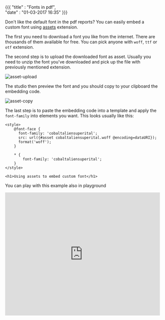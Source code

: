 ﻿{{{
    "title"    : "Fonts in pdf",	   
    "date"     : "01-03-2017 16:35"	
}}}

Don't like the default font in the pdf reports? You can easily embed a custom font using [assets](https://jsreport.net/learn/assets) extension.

The first you need to download a font you like from the internet. There are thousands of them available for free. You can pick anyone with  `woff`, `ttf` or `otf`  extension.

The second step is to upload the downloaded font as asset. Usually you need to unzip the font you've downloaded and pick up the file with previously mentioned extension.

![asset-upload](https://jsreport.net/blog/upload-asset.png)

The studio then preview the font and you should copy to your clipboard the embedding code.

![asset-copy](https://jsreport.net/blog/asset-copy.png)

The last step is to paste the embedding code into a template and apply the `font-family` into elements you want. This looks usually like this:

```csss
<style>
    @font-face {
      font-family: 'cobaltaliensuperital';
      src: url({#asset cobaltaliensuperital.woff @encoding=dataURI});
      format('woff');
    }
    
    * {
        font-family: 'cobaltaliensuperital';
    }
</style>

<h1>Using assets to embed custom font</h1>
```

You can play with this example also in playground

<iframe src='https://playground.jsreport.net/studio/workspace/HyGQQ-KHl/8?embed=1' width="100%" height="400" frameborder="0"></iframe>